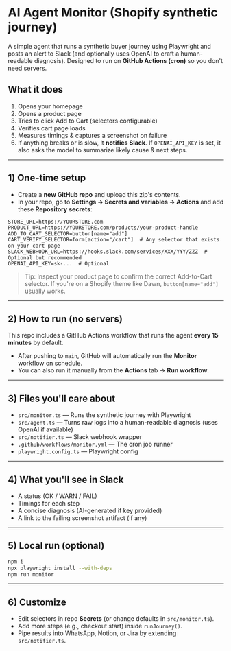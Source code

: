 
# AI Agent Monitor (Shopify synthetic journey)

A simple agent that runs a synthetic buyer journey using Playwright and posts an alert to Slack (and optionally uses OpenAI to craft a human-readable diagnosis). Designed to run on **GitHub Actions (cron)** so you don't need servers.

## What it does
1) Opens your homepage
2) Opens a product page
3) Tries to click Add to Cart (selectors configurable)
4) Verifies cart page loads
5) Measures timings & captures a screenshot on failure
6) If anything breaks or is slow, it **notifies Slack**. If `OPENAI_API_KEY` is set, it also asks the model to summarize likely cause & next steps.

---

## 1) One-time setup

- Create a **new GitHub repo** and upload this zip's contents.
- In your repo, go to **Settings → Secrets and variables → Actions** and add these **Repository secrets**:

```
STORE_URL=https://YOURSTORE.com
PRODUCT_URL=https://YOURSTORE.com/products/your-product-handle
ADD_TO_CART_SELECTOR=button[name="add"]
CART_VERIFY_SELECTOR=form[action="/cart"]  # Any selector that exists on your cart page
SLACK_WEBHOOK_URL=https://hooks.slack.com/services/XXX/YYY/ZZZ  # Optional but recommended
OPENAI_API_KEY=sk-...  # Optional
```

> Tip: Inspect your product page to confirm the correct Add-to-Cart selector. If you're on a Shopify theme like Dawn, `button[name="add"]` usually works.

---

## 2) How to run (no servers)
This repo includes a GitHub Actions workflow that runs the agent **every 15 minutes** by default.

- After pushing to `main`, GitHub will automatically run the **Monitor** workflow on schedule.
- You can also run it manually from the **Actions** tab → **Run workflow**.

---

## 3) Files you'll care about

- `src/monitor.ts` — Runs the synthetic journey with Playwright
- `src/agent.ts` — Turns raw logs into a human-readable diagnosis (uses OpenAI if available)
- `src/notifier.ts` — Slack webhook wrapper
- `.github/workflows/monitor.yml` — The cron job runner
- `playwright.config.ts` — Playwright config

---

## 4) What you'll see in Slack
- A status (OK / WARN / FAIL)
- Timings for each step
- A concise diagnosis (AI-generated if key provided)
- A link to the failing screenshot artifact (if any)

---

## 5) Local run (optional)
```bash
npm i
npx playwright install --with-deps
npm run monitor
```

---

## 6) Customize
- Edit selectors in repo **Secrets** (or change defaults in `src/monitor.ts`).
- Add more steps (e.g., checkout start) inside `runJourney()`.
- Pipe results into WhatsApp, Notion, or Jira by extending `src/notifier.ts`.
